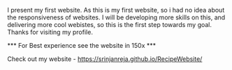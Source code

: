 I present my first website. As this is my first website, so i had no idea about the responsiveness of websites.
I will be developing more skills on this, and delivering more cool webistes, so this is the first step towards my goal.
Thanks for visiting my profile.

*** For Best experience see the website in 150x ***

Check out my website - https://srinjanreja.github.io/RecipeWebsite/
